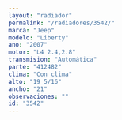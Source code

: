 ```yaml
---
layout: "radiador"
permalink: "/radiadores/3542/"
marca: "Jeep"
modelo: "Liberty"
ano: "2007"
motor: "L4 2.4,2.8"
transmision: "Automática"
parte: "412482"
clima: "Con clima"
alto: "19 5/16"
ancho: "21"
observaciones: ""
id: "3542"
---
```


